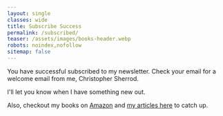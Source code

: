 ```yaml
---
layout: single
classes: wide
title: Subscribe Success
permalink: /subscribed/
teaser: /assets/images/books-header.webp
robots: noindex,nofollow
sitemap: false
---
```

You have successful subscribed to my newsletter. Check your email for a welcome email from me, Christopher Sherrod.

I'll let you know when I have something new out.

Also, checkout my books on [Amazon](https://www.amazon.com/Christopher-Sherrod/e/B008NW0ADO?ref=sr_ntt_srch_lnk_3&qid=1650396627&sr=8-3) and [my articles here](https://christophersherrod.com/blog/) to catch up.